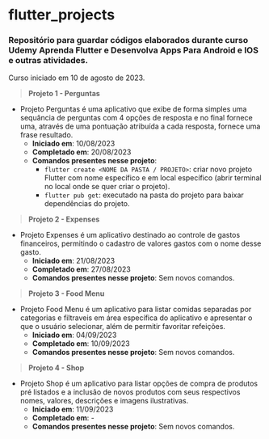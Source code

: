 # flutter_projects
### Repositório para guardar códigos elaborados durante curso Udemy Aprenda Flutter e Desenvolva Apps Para Android e IOS e outras atividades.

Curso iniciado em 10 de agosto de 2023.

> **Projeto 1 - Perguntas**

* Projeto Perguntas é uma aplicativo que exibe de forma simples uma sequância de perguntas com 4 opções de resposta e no final fornece uma, através de uma pontuação atribuída a cada resposta, fornece uma frase resultado.
    - **Iniciado em**: 10/08/2023
    - **Completado em**: 20/08/2023
    - **Comandos presentes nesse projeto**: 
        - `flutter create <NOME DA PASTA / PROJETO>`: criar novo projeto Flutter com nome específico e em local específico (abrir terminal no local onde se quer criar o projeto).
        - `flutter pub get`: executado na pasta do projeto para baixar dependências do projeto.

> **Projeto 2 - Expenses**

* Projeto Expenses é um aplicativo destinado ao controle de gastos financeiros, permitindo o cadastro de valores gastos com o nome desse gasto.
    - **Iniciado em**: 21/08/2023
    - **Completado em**: 27/08/2023
    - **Comandos presentes nesse projeto**: Sem novos comandos.

> **Projeto 3 - Food Menu**

* Projeto Food Menu é um aplicativo para listar comidas separadas por categorias e filtraveis em área específica do aplicativo e apresentar o que o usuário selecionar, além de permitir favoritar refeições.
    - **Iniciado em**: 04/09/2023
    - **Completado em**: 10/09/2023
    - **Comandos presentes nesse projeto**: Sem novos comandos.

> **Projeto 4 - Shop**

* Projeto Shop é um aplicativo para listar opções de compra de produtos pré listados e a inclusão de novos produtos com seus respectivos nomes, valores, descrições e imagens ilustrativas.
    - **Iniciado em**: 11/09/2023
    - **Completado em**: -
    - **Comandos presentes nesse projeto**: Sem novos comandos.